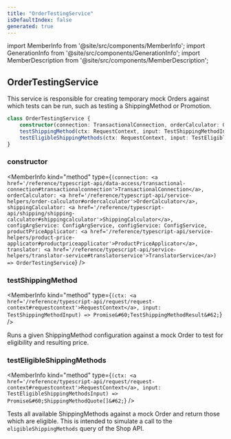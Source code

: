 ```yaml
---
title: "OrderTestingService"
isDefaultIndex: false
generated: true
---
```

<!-- This file was generated from the Vendure source. Do not modify. Instead, re-run the "docs:build" script -->
import MemberInfo from '@site/src/components/MemberInfo';
import GenerationInfo from '@site/src/components/GenerationInfo';
import MemberDescription from '@site/src/components/MemberDescription';


## OrderTestingService

<GenerationInfo sourceFile="packages/core/src/service/services/order-testing.service.ts" sourceLine="34" packageName="@bb-vendure/core" />

This service is responsible for creating temporary mock Orders against which tests can be run, such as
testing a ShippingMethod or Promotion.

```ts title="Signature"
class OrderTestingService {
    constructor(connection: TransactionalConnection, orderCalculator: OrderCalculator, shippingCalculator: ShippingCalculator, configArgService: ConfigArgService, configService: ConfigService, productPriceApplicator: ProductPriceApplicator, translator: TranslatorService)
    testShippingMethod(ctx: RequestContext, input: TestShippingMethodInput) => Promise<TestShippingMethodResult>;
    testEligibleShippingMethods(ctx: RequestContext, input: TestEligibleShippingMethodsInput) => Promise<ShippingMethodQuote[]>;
}
```

<div className="members-wrapper">

### constructor

<MemberInfo kind="method" type={`(connection: <a href='/reference/typescript-api/data-access/transactional-connection#transactionalconnection'>TransactionalConnection</a>, orderCalculator: <a href='/reference/typescript-api/service-helpers/order-calculator#ordercalculator'>OrderCalculator</a>, shippingCalculator: <a href='/reference/typescript-api/shipping/shipping-calculator#shippingcalculator'>ShippingCalculator</a>, configArgService: ConfigArgService, configService: ConfigService, productPriceApplicator: <a href='/reference/typescript-api/service-helpers/product-price-applicator#productpriceapplicator'>ProductPriceApplicator</a>, translator: <a href='/reference/typescript-api/service-helpers/translator-service#translatorservice'>TranslatorService</a>) => OrderTestingService`}   />


### testShippingMethod

<MemberInfo kind="method" type={`(ctx: <a href='/reference/typescript-api/request/request-context#requestcontext'>RequestContext</a>, input: TestShippingMethodInput) => Promise&#60;TestShippingMethodResult&#62;`}   />

Runs a given ShippingMethod configuration against a mock Order to test for eligibility and resulting
price.
### testEligibleShippingMethods

<MemberInfo kind="method" type={`(ctx: <a href='/reference/typescript-api/request/request-context#requestcontext'>RequestContext</a>, input: TestEligibleShippingMethodsInput) => Promise&#60;ShippingMethodQuote[]&#62;`}   />

Tests all available ShippingMethods against a mock Order and return those which are eligible. This
is intended to simulate a call to the `eligibleShippingMethods` query of the Shop API.


</div>
